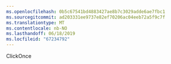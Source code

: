 ```yaml
---
ms.openlocfilehash: 0b5c67541bd4883427ae8b7c3029adde6ae7fbc1
ms.sourcegitcommit: ad203331ee9737e82ef70206ac04eeb72a5f9c7f
ms.translationtype: MT
ms.contentlocale: nb-NO
ms.lasthandoff: 06/18/2019
ms.locfileid: "67234792"
---
```

ClickOnce